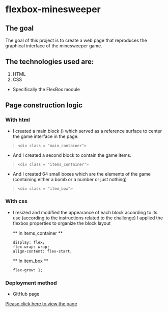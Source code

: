 # flexbox-minesweeper

## The goal

The goal of this project is to create a web page that reproduces the graphical interface of the minesweeper game.

## The technologies used are:

1. HTML
2. CSS
  * Specifically the FlexBox module

## Page construction logic

### With html

  * I created a main block () which served as a reference surface to center the game interface in the page.
  >     <div class = "main_container">

  * And I created a second block to contain the game items.
  >     <div class = "items_container">

  * And I created 64 small boxes which are the elements of the game (containing either a bomb or a number or just nothing)
  >     <div class = "item_box">

### With css

  * I resized and modified the appearance of each block according to its use (according to the instructions related to the challenge)
I applied the flexbox properties to organize the block layout


    ** In items_container **

        display: flex;
        flex-wrap: wrap;
        align-content: flex-start;
   
    ** In item_box **

        flex-grow: 1;

### Deployment method

  * GitHub page


[Please click here to view the page](https://logmodia.github.io/flexbox-minesweeper/)